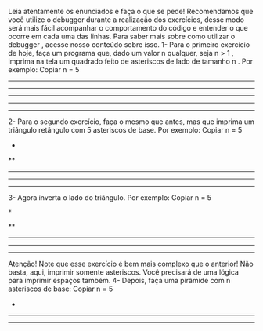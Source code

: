 Leia atentamente os enunciados e faça o que se pede!
Recomendamos que você utilize o debugger durante a realização dos exercícios, desse modo será mais fácil acompanhar o comportamento do código e entender o que ocorre em cada uma das linhas. Para saber mais sobre como utilizar o debugger , acesse nosso conteúdo sobre isso.
1- Para o primeiro exercício de hoje, faça um programa que, dado um valor n qualquer, seja n > 1 , imprima na tela um quadrado feito de asteriscos de lado de tamanho n . Por exemplo:
Copiar
n = 5

*****
*****
*****
*****
*****
2- Para o segundo exercício, faça o mesmo que antes, mas que imprima um triângulo retângulo com 5 asteriscos de base. Por exemplo:
Copiar
n = 5

*
**
***
****
*****
3- Agora inverta o lado do triângulo. Por exemplo:
Copiar
n = 5

    *
   **
  ***
 ****
*****
Atenção! Note que esse exercício é bem mais complexo que o anterior! Não basta, aqui, imprimir somente asteriscos. Você precisará de uma lógica para imprimir espaços também.
4- Depois, faça uma pirâmide com n asteriscos de base:
Copiar
n = 5

  *
 ***
*****
